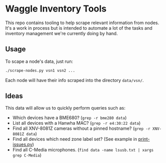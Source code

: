 # Waggle Inventory Tools

This repo contains tooling to help scrape relevant information from nodes. It's
a work in process but is intended to automate a lot of the tasks and inventory
management we're currently doing by hand.

## Usage

To scape a node's data, just run:

```sh
./scrape-nodes.py vsn1 vsn2 ...
```

Each node will have their info scraped into the directory `data/vsn/`.

## Ideas

This data will allow us to quickly perform queries such as:

- Which devices have a BME680? (`grep -r bme280 data`)
- List all devices with a Hanwha MAC? (`grep -r e4:30:22 data`)
- Find all XNV-8081Z cameras without a pinned hostname?
  (`grep -r XNV-8081Z data`)
- Find all devices which need zone label set? (See example in
  [print-issues.py](./print-issues.py))
- Find all C-Media microphones.
  (`find data -name lsusb.txt | xargs grep C-Media`)
